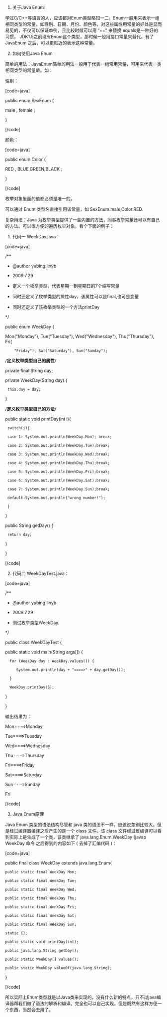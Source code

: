1. 关于Java Enum:
学过C/C++等语言的人，应该都对Enum类型略知一二。Enum一般用来表示一组相同类型的常量。如性别、日期、月份、颜色等。对这些属性用常量的好处是显而易见的，不仅可以保证单例，且比较时候可以用 ”==” 来替换 equals是一种好的习惯。 JDK1.5之前没有Enum这个类型，那时候一般用接口常量来替代。有了 JavaEnum 之后，可以更贴近的表示这种常量。
2. 如何使用Java Enum
简单的用法：JavaEnum简单的用法一般用于代表一组常用常量，可用来代表一类相同类型的常量值。如：
性别：
[code=java]
public enum SexEnum {
  male , female ;
}
[/code]
颜色：
[code=java]
public enum Color {
  RED , BLUE,GREEN,BLACK ;
}
[/code]
枚举对象里面的值都必须是唯一的。
可以通过 Enum 类型名直接引用该常量，如 SexEnum.male,Color.RED.
复杂用法：Java 为枚举类型提供了一些内置的方法，同事枚举常量还可以有自己的方法。可以很方便的遍历枚举对象，看个下面的例子：
1. 代码一 WeekDay.java：
[code=java]
 /** 
 * @author yubing.linyb 
 * 2009.7.29 
 * 定义一个枚举类型，代表星期一到星期日的7个缩写常量 
 * 同时还定义了枚举类型的属性day，该属性可以是final,也可是变量 
 * 同时还定义了该枚举类型的一个方法printDay 
 */  
public enum WeekDay {  
Mon("Monday"), Tue("Tuesday"), Wed("Wednesday"), Thu("Thursday"), Fri(  
        "Friday"), Sat("Saturday"), Sun("Sunday");  
  
/**定义枚举类型自己的属性**/  
private final String day;  
   
private WeekDay(String day) {  
     this.day = day;  
}  
  
/**定义枚举类型自己的方法**/  
public static void printDay(int i){  
     switch(i){  
     case 1: System.out.println(WeekDay.Mon); break;  
     case 2: System.out.println(WeekDay.Tue);break;  
     case 3: System.out.println(WeekDay.Wed);break;  
     case 4: System.out.println(WeekDay.Thu);break;  
     case 5: System.out.println(WeekDay.Fri);break;  
     case 6: System.out.println(WeekDay.Sat);break;  
     case 7: System.out.println(WeekDay.Sun);break;  
     default:System.out.println("wrong number!");  
     }  
}  
   
public String getDay() {  
     return day;  
}  
}  
[/code]
2. 代码二 WeekDayTest.java：
[code=java]
/** 
 * @author yubing.linyb 
 * 2009.7.29 
 * 测试枚举类型WeekDay. 
 */  
public class WeekDayTest {  
  public static void main(String args[]) {  
      for (WeekDay day : WeekDay.values()) {  
         System.out.println(day + "====>" + day.getDay());  
      }  
      WeekDay.printDay(5);  
  }  
}  
输出结果为：
Mon====>Monday
Tue====>Tuesday
Wed====>Wednesday
Thu====>Thursday
Fri====>Friday
Sat====>Saturday
Sun====>Sunday
Fri
[/code]
3. Java Enum原理
Java Enum 类型的语法结构尽管和 java 类的语法不一样，应该说差别比较大。但是经过编译器编译之后产生的是一个 class 文件。该 class 文件经过反编译可以看到实际上是生成了一个类，该类继承了 java.lang.Enum<E>.WeekDay (javap WeekDay 命令 之后得到的内容如下 ( 去掉了汇编代码 )：
[code=java]
public final class WeekDay extends java.lang.Enum{  
    public static final WeekDay Mon;  
    public static final WeekDay Tue;  
    public static final WeekDay Wed;  
    public static final WeekDay Thu;  
    public static final WeekDay Fri;  
    public static final WeekDay Sat;  
    public static final WeekDay Sun;  
    static {};  
    public static void printDay(int);  
    public java.lang.String getDay();  
    public static WeekDay[] values();  
    public static WeekDay valueOf(java.lang.String);  
}  
[/code]
所以实际上Enum类型就是以Java类来实现的，没有什么新的特点，只不过java编译器帮我们做了语法的解析和编译。完全也可以自己实现。但是既然有这样方便一个东西，当然会去用了。